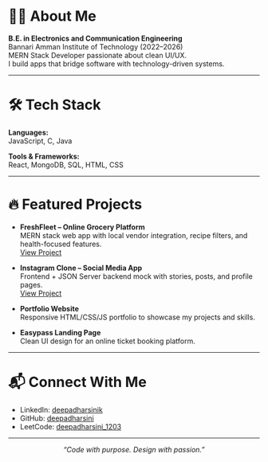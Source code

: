 # 👩‍💻 About Me

**B.E. in Electronics and Communication Engineering**  
Bannari Amman Institute of Technology (2022–2026)  
MERN Stack Developer passionate about clean UI/UX.  
I build apps that bridge software with technology-driven systems.

---

# 🛠️ Tech Stack

**Languages:**  
JavaScript, C, Java

**Tools & Frameworks:**  
React, MongoDB, SQL, HTML, CSS

---

# 🔥 Featured Projects

- **FreshFleet – Online Grocery Platform**  
  MERN stack web app with local vendor integration, recipe filters, and health-focused features.  
  [View Project](https://freshfleet.vercel.app)

- **Instagram Clone – Social Media App**  
  Frontend + JSON Server backend mock with stories, posts, and profile pages.  
  [View Project](https://instagram-clone-mauve-seven-17.vercel.app)

- **Portfolio Website**  
  Responsive HTML/CSS/JS portfolio to showcase my projects and skills.

- **Easypass Landing Page**  
  Clean UI design for an online ticket booking platform.

---

# 📬 Connect With Me

- LinkedIn: [deepadharsinik](https://www.linkedin.com/in/deepadharsinik)  
- GitHub: [deepadharsini](https://github.com/deepadharsini)  
- LeetCode: [deepadharsini_1203](https://leetcode.com/u/deepadharsini_1203/)

---

<p align="center"><i>“Code with purpose. Design with passion.”</i></p>
